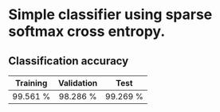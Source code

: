 # Simple classifier using sparse softmax cross entropy.

## Classification accuracy
Training | Validation | Test
:-------------: | :-------------: | :-------------:
99.561 % | 98.286 % | 99.269 %
